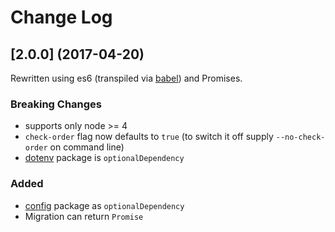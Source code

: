 # Change Log

## [2.0.0] (2017-04-20)

Rewritten using es6 (transpiled via [babel](https://babeljs.io/)) and Promises.

### Breaking Changes

- supports only node >= 4
- `check-order` flag now defaults to `true` (to switch it off supply `--no-check-order` on command line)
- [dotenv](https://www.npmjs.com/package/dotenv) package is `optionalDependency`

### Added

- [config](https://www.npmjs.com/package/config) package as `optionalDependency`
- Migration can return `Promise`
